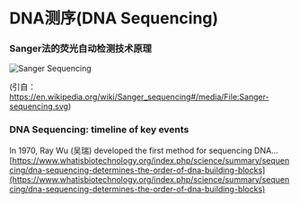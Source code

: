 # DNA测序(DNA Sequencing)


### Sanger法的荧光自动检测技术原理

![Sanger Sequencing](http://www.ligene.cn/images/book/Sanger-sequencing.svg)

(引自：https://en.wikipedia.org/wiki/Sanger_sequencing#/media/File:Sanger-sequencing.svg)

### DNA Sequencing: timeline of key events

In 1970, Ray Wu (吴瑞) developed the first method for sequencing DNA... 
[https://www.whatisbiotechnology.org/index.php/science/summary/sequencing/dna-sequencing-determines-the-order-of-dna-building-blocks](https://www.whatisbiotechnology.org/index.php/science/summary/sequencing/dna-sequencing-determines-the-order-of-dna-building-blocks)
